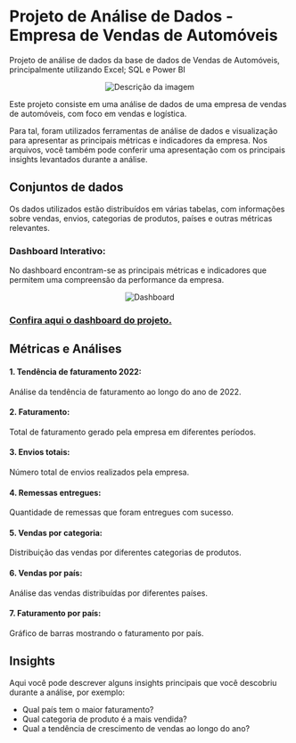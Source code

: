 # Projeto de Análise de Dados - Empresa de Vendas de Automóveis
Projeto de análise de dados da base de dados de Vendas de Automóveis, principalmente utilizando Excel; SQL e Power BI

<p align="center"> 
  <img src="https://github.com/user-attachments/assets/39f0d3c2-35c7-48c3-8120-f79a447e8ca5" alt="Descrição da imagem">
</p>

Este projeto consiste em uma análise de dados de uma empresa de vendas de automóveis, com foco em vendas e logística.

Para tal, foram utilizados ferramentas de análise de dados e visualização para apresentar as principais métricas e indicadores da empresa. Nos arquivos, você também pode conferir uma apresentação com os principais insights levantados durante a análise.

## Conjuntos de dados

Os dados utilizados estão distribuídos em várias tabelas, com informações sobre vendas, envios, categorias de produtos, países e outras métricas relevantes.

### Dashboard Interativo:
No dashboard encontram-se as principais métricas e indicadores que permitem uma compreensão da performance da empresa.

<p align="center">
  <img src="https://github.com/user-attachments/assets/57a20e8a-d447-409d-9f75-5c00caf15fd5" alt="Dashboard">
</p>

### [Confira aqui o dashboard do projeto.](URL_DO_DASHBOARD_AQUI)

## Métricas e Análises

#### 1. Tendência de faturamento 2022:
Análise da tendência de faturamento ao longo do ano de 2022.

#### 2. Faturamento:
Total de faturamento gerado pela empresa em diferentes períodos.

#### 3. Envios totais:
Número total de envios realizados pela empresa.

#### 4. Remessas entregues:
Quantidade de remessas que foram entregues com sucesso.

#### 5. Vendas por categoria:
Distribuição das vendas por diferentes categorias de produtos.

#### 6. Vendas por país:
Análise das vendas distribuídas por diferentes países.

#### 7. Faturamento por país:
Gráfico de barras mostrando o faturamento por país.

## Insights

Aqui você pode descrever alguns insights principais que você descobriu durante a análise, por exemplo:
- Qual país tem o maior faturamento?
- Qual categoria de produto é a mais vendida?
- Qual a tendência de crescimento de vendas ao longo do ano?


